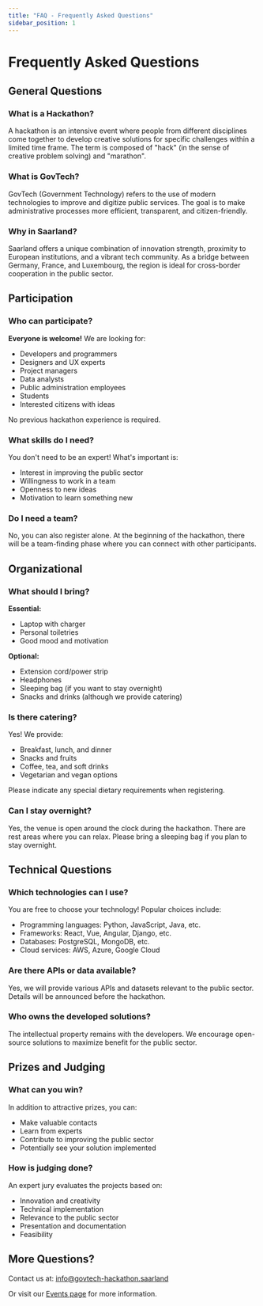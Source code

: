 ```yaml
---
title: "FAQ - Frequently Asked Questions"
sidebar_position: 1
---
```


# Frequently Asked Questions

## General Questions

### What is a Hackathon?

A hackathon is an intensive event where people from different disciplines come together to develop creative solutions for specific challenges within a limited time frame. The term is composed of "hack" (in the sense of creative problem solving) and "marathon".

### What is GovTech?

GovTech (Government Technology) refers to the use of modern technologies to improve and digitize public services. The goal is to make administrative processes more efficient, transparent, and citizen-friendly.

### Why in Saarland?

Saarland offers a unique combination of innovation strength, proximity to European institutions, and a vibrant tech community. As a bridge between Germany, France, and Luxembourg, the region is ideal for cross-border cooperation in the public sector.

## Participation

### Who can participate?

**Everyone is welcome!** We are looking for:
- Developers and programmers
- Designers and UX experts
- Project managers
- Data analysts
- Public administration employees
- Students
- Interested citizens with ideas

No previous hackathon experience is required.

### What skills do I need?

You don't need to be an expert! What's important is:
- Interest in improving the public sector
- Willingness to work in a team
- Openness to new ideas
- Motivation to learn something new

### Do I need a team?

No, you can also register alone. At the beginning of the hackathon, there will be a team-finding phase where you can connect with other participants.

## Organizational

### What should I bring?

**Essential:**
- Laptop with charger
- Personal toiletries
- Good mood and motivation

**Optional:**
- Extension cord/power strip
- Headphones
- Sleeping bag (if you want to stay overnight)
- Snacks and drinks (although we provide catering)

### Is there catering?

Yes! We provide:
- Breakfast, lunch, and dinner
- Snacks and fruits
- Coffee, tea, and soft drinks
- Vegetarian and vegan options

Please indicate any special dietary requirements when registering.

### Can I stay overnight?

Yes, the venue is open around the clock during the hackathon. There are rest areas where you can relax. Please bring a sleeping bag if you plan to stay overnight.

## Technical Questions

### Which technologies can I use?

You are free to choose your technology! Popular choices include:
- Programming languages: Python, JavaScript, Java, etc.
- Frameworks: React, Vue, Angular, Django, etc.
- Databases: PostgreSQL, MongoDB, etc.
- Cloud services: AWS, Azure, Google Cloud

### Are there APIs or data available?

Yes, we will provide various APIs and datasets relevant to the public sector. Details will be announced before the hackathon.

### Who owns the developed solutions?

The intellectual property remains with the developers. We encourage open-source solutions to maximize benefit for the public sector.

## Prizes and Judging

### What can you win?

In addition to attractive prizes, you can:
- Make valuable contacts
- Learn from experts
- Contribute to improving the public sector
- Potentially see your solution implemented

### How is judging done?

An expert jury evaluates the projects based on:
- Innovation and creativity
- Technical implementation
- Relevance to the public sector
- Presentation and documentation
- Feasibility

## More Questions?

Contact us at: [info@govtech-hackathon.saarland](mailto:info@govtech-hackathon.saarland)

Or visit our [Events page](/events) for more information.